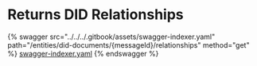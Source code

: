 # Returns DID Relationships

{% swagger src="../../../.gitbook/assets/swagger-indexer.yaml" path="/entities/did-documents/{messageId}/relationships" method="get" %}
[swagger-indexer.yaml](../../../.gitbook/assets/swagger-indexer.yaml)
{% endswagger %}
